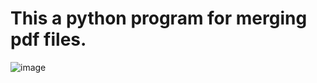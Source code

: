 # This a python program for merging pdf files.

![image](https://github.com/user-attachments/assets/50a80903-874c-45fa-9428-c35ccaf184d0)
